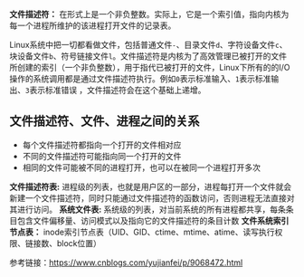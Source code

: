 **文件描述符：** 在形式上是一个非负整数。实际上，它是一个索引值，指向内核为每一个进程所维护的该进程打开文件的记录表。 

Linux系统中把一切都看做文件，包括普通文件`-`、目录文件`d`、字符设备文件`c`、块设备文件`b`、符号链接文件`l`。文件描述符是内核为了高效管理已被打开的文件所创建的索引（一个非负整数），用于指代已被打开的文件，Linux下所有的的I/O操作的系统调用都是通过文件描述符执行。例如`0`表示标准输入、`1`表示标准输出、`3`表示标准错误 ，文件描述符会在这个基础上递增。 

## 文件描述符、文件、进程之间的关系

- 每个文件描述符都指向一个打开的文件相对应
- 不同的文件描述符可能指向同一个打开的文件
- 相同的文件可能被不同的进程打开，也可以在被同一个进程打开多次

**文件描述符表:** 进程级的列表，也就是用户区的一部分，进程每打开一个文件就会新建一个文件描述符，同时只能通过文件描述符的函数访问，否则进程无法直接对其进行访问。 **系统文件表:** 系统级的列表，对当前系统的所有进程都共享，每条条目包含文件偏移量、访问模式以及指向它的文件描述符的条目计数 **文件系统索引节点表：** inode索引节点表（UID、GID、ctime、mtime、atime、读写执行权限、链接数、block位置） 

参考链接：https://www.cnblogs.com/yujianfei/p/9068472.html